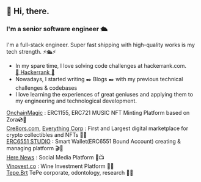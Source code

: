 <h2> 👋 Hi, there. </h2>

<h3>I'm a senior software engineer 🛳️ </h3>

I'm a full-stack engineer. Super fast shipping with high-quality works is my tech strength. ⚡️🛳️⚡️

- In my spare time, I love solving code challenges at hackerrank.com.<br/> <a href="https://hackerrank.com" target="_blank">🥇 Hackerrank 🥇</a>
- Nowadays, I started writing ✒️ Blogs ✒️ with my previous technical challenges & codebases
- I love learning the experiences of great geniuses and applying them to my engineering and technological development.

<p dir="auto">
  <a href="https://onchainmagic.xyz" rel="nofollow">OnchainMagic</a> : ERC1155, ERC721 MUSIC NFT Minting Platform based on Zora💿🥁 <br>
  <a href="https://cre8ors.com" rel="nofollow">Cre8ors.com</a>, <a href="https://everythingcorp.cre8ors.com/" rel="nofollow">Everything Corp</a> : First and Largest digital marketplace for crypto collectibles and NFTs 💎💎 <br>
  <a href="https://6551.studio" rel="nofollow">ERC6551 STUDIO</a> : Smart Wallet(ERC6551 Bound Account) creating &amp; managing platform 🎬📀 <br>
  <a href="https://here.news" rel="nofollow">Here News</a> : Social Media Platform 📢📺 <br>
  <a href="https://vinovest.co" rel="nofollow">Vinovest.co</a> : Wine Investment Platform 🍷🍇 <br>
  <a href="https://tepe-brt.azurewebsites.net" rel="nofollow">Tepe.Brt</a> TePe corporate, odontology, research 💊🏥 <br>
</p>
